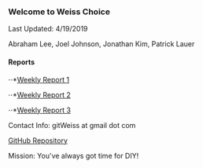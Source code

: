 ### Welcome to Weiss Choice

Last Updated: 4/19/2019

Abraham Lee, Joel Johnson, Jonathan Kim, Patrick Lauer

#### Reports
⋅⋅*[Weekly Report 1](https://docs.google.com/document/d/1vAGWFiGAKOSYgYsKJ74FUjZMjOtJ_mKQu0alkFLa7Rw/edit?usp=sharing)

⋅⋅*[Weekly Report 2](https://docs.google.com/document/d/1yaF6vYaqXkgNQSrOFUe3MgNbP6m6a_YV6QVfxC2T6Ms/edit?usp=sharing)

⋅⋅*[Weekly Report 3](https://docs.google.com/document/d/1LH7Sttu0OpNScl9lsAlEoQnWp7ZDqMF8h49HlRG_6n4/edit?usp=sharing)


Contact Info: gitWeiss at gmail dot com

[GitHub Repository](https://github.com/weisschoice/TCSS360)

Mission: You've always got time for DIY!